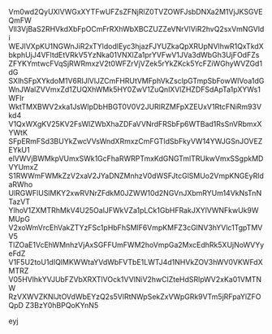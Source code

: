Vm0wd2QyUXlVWGxXYTFwUFZsZFNjRlZ0TVZOWFJsbDNXa2M1VjJKSGVEQmFW
Vll3VjBaS2RHVkdXbFpOCmFrRXhWbXBCZUZZeVNrVlViR2hvQ2sxVmNGVldi
WEJIVXpKU1NGWnJiR2xTYldodlEyc3hjazFJYUZkaQpXRUpNVlhwR1QxTkdX
bkphUjJ4VFltdEtVRkV5YzNka01VNXlZa1prYVFwV1JVa3dWbGh3UjFOdFZs
ZFYKYmtwcFVqSjRWRmxzV2t0WFZrVjVZek5rYkZKck5YcFZiWGhyWVZGd1dG
SXlhSFpXYkdoM1V6RlJlVlJZCmFHRUtVMFphVkZsclpGTmpSbFowWlVoa1dG
WnJWalZVVmxZd1ZUQXhWMk5HY0ZwV1ZuQnlXVlZHZDFSdApTa1pXYWs1WFlr
WktTMXBWV2xka1JsWlpDbHBGT0V0V2JURlRZMFpXZEUxV1RtcFNiRm93Vkd4
V1QxWXgKV25KV2FsWlZWbXhaZDFaVVNrdFRSbFp6WTBad1RsSnVRbmxXYWtK
SFpERmFSd3BUYkZwcVVsWndXRmxzCmFGTldSbFkyVW14YWJGSnJOVEZEYkU1
elVWVjBWMkpVUmxSWk1GcFhaRWRPTmxKdGNGTmlTRUkwVmxSSgpkMDVYUmxZ
S1RWWmFWMkZzV2xaV2JYaDNZMnhzV0dWSFJtcGlSMUo2VmpKNGEyRldaRWho
UlRGWFlUSlMKY2xwRVNrZFdkM0JZWW10d2NGVnJXbmRYUm14VkNsTnNTazVT
YlhoV1ZXMTRhMkV4U25OalJFWkVZa1pLCk1GbHFRakJXYlVWNFkwUk9WMUpG
V2xoWmVrcEhVakZTYzFSc1pHbFhSMlF6VmpKMFZ3cGlNV3hYVlc1TgpTMVV5
TlZOaE1VcEhWMnhzVjAxSGFFUmFWM2hoVmpGa2MxcEdhRk5XUjNoWVYyeFdZ
V1F5U2toU1dIQlMKWWtaYVdWbFVTbE1LWTJ4d1NHVkZOV3hWV0VKWFdXMTRZ
V05HVlhkYVJUbFZVbXRXTlVOck1VVlNiV2hwClZteHdSRlpWV2xKa01VMTNW
RzVXWVZKNlJtOVdWbEYzQ2s5VlRtNWpSekZxVWpGRk9VTm5jRFpaYlZFOQpD
Z3BzY0hBPQoKYnN5

eyj